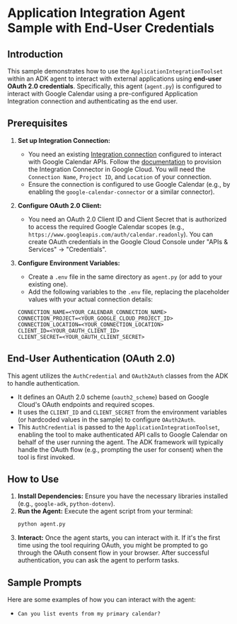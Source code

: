 # Application Integration Agent Sample with End-User Credentials

## Introduction

This sample demonstrates how to use the `ApplicationIntegrationToolset` within
an ADK agent to interact with external applications using **end-user OAuth 2.0
credentials**. Specifically, this agent (`agent.py`) is configured to interact
with Google Calendar using a pre-configured Application Integration connection
and authenticating as the end user.

## Prerequisites

1.  **Set up Integration Connection:**
    *   You need an existing
        [Integration connection](https://cloud.google.com/integration-connectors/docs/overview)
        configured to interact with Google Calendar APIs. Follow the
        [documentation](https://google.github.io/adk-docs/tools/google-cloud-tools/#use-integration-connectors)
        to provision the Integration Connector in Google Cloud. You will need
        the `Connection Name`, `Project ID`, and `Location` of your connection.
    *   Ensure the connection is configured to use Google Calendar (e.g., by
        enabling the `google-calendar-connector` or a similar connector).

2.  **Configure OAuth 2.0 Client:**
    *   You need an OAuth 2.0 Client ID and Client Secret that is authorized to
        access the required Google Calendar scopes (e.g.,
        `https://www.googleapis.com/auth/calendar.readonly`). You can create
        OAuth credentials in the Google Cloud Console under "APIs & Services"
        -> "Credentials".

3.  **Configure Environment Variables:**
    *   Create a `.env` file in the same directory as `agent.py` (or add to
        your existing one).
    *   Add the following variables to the `.env` file, replacing the
        placeholder values with your actual connection details:

      ```dotenv
      CONNECTION_NAME=<YOUR_CALENDAR_CONNECTION_NAME>
      CONNECTION_PROJECT=<YOUR_GOOGLE_CLOUD_PROJECT_ID>
      CONNECTION_LOCATION=<YOUR_CONNECTION_LOCATION>
      CLIENT_ID=<YOUR_OAUTH_CLIENT_ID>
      CLIENT_SECRET=<YOUR_OAUTH_CLIENT_SECRET>
      ```

## End-User Authentication (OAuth 2.0)

This agent utilizes the `AuthCredential` and `OAuth2Auth` classes from the ADK
to handle authentication.
*   It defines an OAuth 2.0 scheme (`oauth2_scheme`) based on Google Cloud's
    OAuth endpoints and required scopes.
*   It uses the `CLIENT_ID` and `CLIENT_SECRET` from the environment variables
    (or hardcoded values in the sample) to configure `OAuth2Auth`.
*   This `AuthCredential` is passed to the `ApplicationIntegrationToolset`,
    enabling the tool to make authenticated API calls to Google Calendar on
    behalf of the user running the agent. The ADK framework will typically
    handle the OAuth flow (e.g., prompting the user for consent) when the tool
    is first invoked.

## How to Use

1.  **Install Dependencies:** Ensure you have the necessary libraries installed
    (e.g., `google-adk`, `python-dotenv`).
2.  **Run the Agent:** Execute the agent script from your terminal:
    ```bash
    python agent.py
    ```
3.  **Interact:** Once the agent starts, you can interact with it. If it's the
    first time using the tool requiring OAuth, you might be prompted to go
    through the OAuth consent flow in your browser. After successful
    authentication, you can ask the agent to perform tasks.

## Sample Prompts

Here are some examples of how you can interact with the agent:

*   `Can you list events from my primary calendar?`
